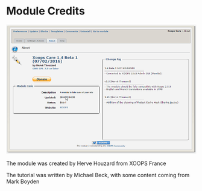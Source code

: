 # Module Credits

![](.gitbook/assets/about.png)

The module was created by Herve Houzard from XOOPS France

The tutorial was written by Michael Beck, with some content coming from Mark Boyden

